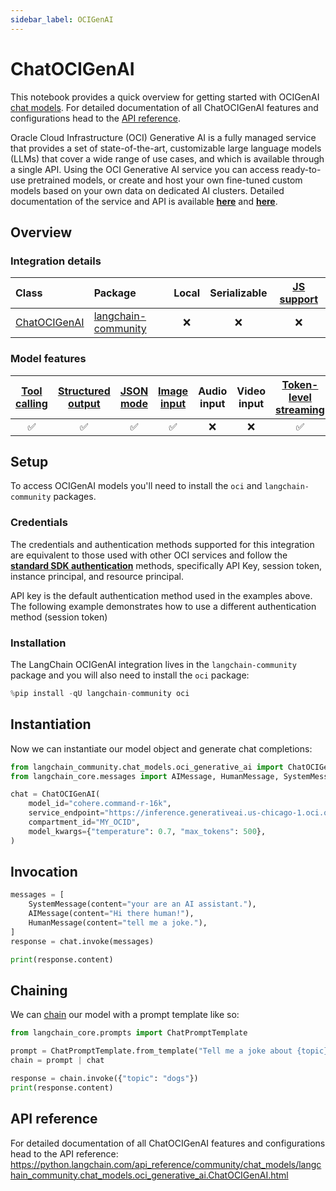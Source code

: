 ```yaml
---
sidebar_label: OCIGenAI
---
```


# ChatOCIGenAI

This notebook provides a quick overview for getting started with OCIGenAI [chat models](/oss/concepts/chat_models). For detailed documentation of all ChatOCIGenAI features and configurations head to the [API reference](https://python.langchain.com/api_reference/community/chat_models/langchain_community.chat_models.oci_generative_ai.ChatOCIGenAI.html).

Oracle Cloud Infrastructure (OCI) Generative AI is a fully managed service that provides a set of state-of-the-art, customizable large language models (LLMs) that cover a wide range of use cases, and which is available through a single API.
Using the OCI Generative AI service you can access ready-to-use pretrained models, or create and host your own fine-tuned custom models based on your own data on dedicated AI clusters. Detailed documentation of the service and API is available __[here](https://docs.oracle.com/en-us/iaas/Content/generative-ai/home.htm)__ and __[here](https://docs.oracle.com/en-us/iaas/api/#/en/generative-ai/20231130/)__.


## Overview
### Integration details

| Class | Package | Local | Serializable | [JS support](https://js.langchain.com/docs/integrations/chat/oci_generative_ai) |
| :--- | :--- | :---: | :---: |  :---: |
| [ChatOCIGenAI](https://python.langchain.com/api_reference/community/chat_models/langchain_community.chat_models.oci_generative_ai.ChatOCIGenAI.html) | [langchain-community](https://python.langchain.com/api_reference/community/index.html) | ❌ | ❌ | ❌ |

### Model features
| [Tool calling](/oss/how-to/tool_calling/) | [Structured output](/oss/how-to/structured_output/) | [JSON mode](/oss/how-to/structured_output/#advanced-specifying-the-method-for-structuring-outputs) | [Image input](/oss/how-to/multimodal_inputs/) | Audio input | Video input | [Token-level streaming](/oss/how-to/chat_streaming/) | Native async | [Token usage](/oss/how-to/chat_token_usage_tracking/) | [Logprobs](/oss/how-to/logprobs/) |
| :---: | :---: | :---: | :---: |  :---: | :---: | :---: | :---: | :---: | :---: |
| ✅ | ✅ | ✅ | ✅ | ❌ | ❌ | ✅ | ❌ | ❌ | ❌ | 

## Setup

To access OCIGenAI models you'll need to install the `oci` and `langchain-community` packages.

### Credentials

The credentials and authentication methods supported for this integration are equivalent to those used with other OCI services and follow the __[standard SDK authentication](https://docs.oracle.com/en-us/iaas/Content/API/Concepts/sdk_authentication_methods.htm)__ methods, specifically API Key, session token, instance principal, and resource principal.

API key is the default authentication method used in the examples above. The following example demonstrates how to use a different authentication method (session token)

### Installation

The LangChain OCIGenAI integration lives in the `langchain-community` package and you will also need to install the `oci` package:


```python
%pip install -qU langchain-community oci
```

## Instantiation

Now we can instantiate our model object and generate chat completions:



```python
from langchain_community.chat_models.oci_generative_ai import ChatOCIGenAI
from langchain_core.messages import AIMessage, HumanMessage, SystemMessage

chat = ChatOCIGenAI(
    model_id="cohere.command-r-16k",
    service_endpoint="https://inference.generativeai.us-chicago-1.oci.oraclecloud.com",
    compartment_id="MY_OCID",
    model_kwargs={"temperature": 0.7, "max_tokens": 500},
)
```

## Invocation


```python
messages = [
    SystemMessage(content="your are an AI assistant."),
    AIMessage(content="Hi there human!"),
    HumanMessage(content="tell me a joke."),
]
response = chat.invoke(messages)
```


```python
print(response.content)
```

## Chaining

We can [chain](/oss/how-to/sequence/) our model with a prompt template like so:



```python
from langchain_core.prompts import ChatPromptTemplate

prompt = ChatPromptTemplate.from_template("Tell me a joke about {topic}")
chain = prompt | chat

response = chain.invoke({"topic": "dogs"})
print(response.content)
```

## API reference

For detailed documentation of all ChatOCIGenAI features and configurations head to the API reference: https://python.langchain.com/api_reference/community/chat_models/langchain_community.chat_models.oci_generative_ai.ChatOCIGenAI.html
